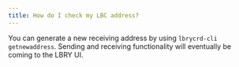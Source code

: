 ```yaml
---
title: How do I check my LBC address?
---
```


You can generate a new receiving address by using `lbrycrd-cli getnewaddress`. Sending and receiving functionality will eventually be coming to the LBRY UI.